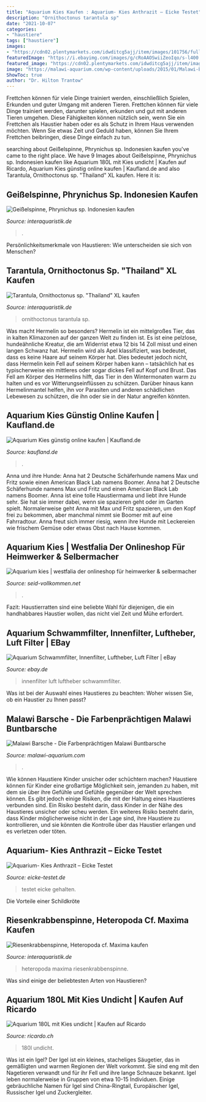 ```yaml
---
title: "Aquarium Kies Kaufen : Aquarium- Kies Anthrazit – Eicke Testet"
description: "Ornithoctonus tarantula sp"
date: "2021-10-07"
categories:
- "haustiere"
tags: ["haustiere"]
images:
- "https://cdn02.plentymarkets.com/idwditcg5ajj/item/images/101756/full/Tarantula-Ornithoctonus-sp-Thailand-1.jpg"
featuredImage: "https://i.ebayimg.com/images/g/cRoAAOSwiiZeoIqo/s-l400.jpg"
featured_image: "https://cdn02.plentymarkets.com/idwditcg5ajj/item/images/101756/full/Tarantula-Ornithoctonus-sp-Thailand-1.jpg"
image: "https://malawi-aquarium.com/wp-content/uploads/2015/01/Malawi-Barsch-Otopharynxs-hybrid.jpg"
ShowToc: true
author: "Dr. Hilton Trantow"
---
```



Frettchen können für viele Dinge trainiert werden, einschließlich Spielen, Erkunden und guter Umgang mit anderen Tieren.
Frettchen können für viele Dinge trainiert werden, darunter spielen, erkunden und gut mit anderen Tieren umgehen. Diese Fähigkeiten können nützlich sein, wenn Sie ein Frettchen als Haustier haben oder es als Schutz in Ihrem Haus verwenden möchten. Wenn Sie etwas Zeit und Geduld haben, können Sie Ihrem Frettchen beibringen, diese Dinge einfach zu tun.

	

		
searching about Geißelspinne, Phrynichus sp. Indonesien kaufen you've came to the right place. We have 9 Images about Geißelspinne, Phrynichus sp. Indonesien kaufen like Aquarium 180L mit Kies undicht | Kaufen auf Ricardo, Aquarium Kies günstig online kaufen | Kaufland.de and also Tarantula, Ornithoctonus sp. &quot;Thailand&quot; XL kaufen. Here it is:
		
    
## Geißelspinne, Phrynichus Sp. Indonesien Kaufen

<img loading=lazy src="https://cdn02.plentymarkets.com/idwditcg5ajj/item/images/100562/full/Geisselspinne-Phrynichus-sp-Indonesien-1.jpg" onerror="this.onerror=null;this.src='https://tse3.mm.bing.net/th?id=OIP.wlU30J7m-3OiYdwsF1lVbwHaE8&amp;pid=15.1';" alt="Geißelspinne, Phrynichus sp. Indonesien kaufen">

_Source: interaquaristik.de_

>. 

	

Persönlichkeitsmerkmale von Haustieren: Wie unterscheiden sie sich von Menschen?

    
## Tarantula, Ornithoctonus Sp. &quot;Thailand&quot; XL Kaufen

<img loading=lazy src="https://cdn02.plentymarkets.com/idwditcg5ajj/item/images/101756/full/Tarantula-Ornithoctonus-sp-Thailand-1.jpg" onerror="this.onerror=null;this.src='https://tse2.mm.bing.net/th?id=OIP.0LxmXBo9dpqRP0ocArH2sgHaE8&amp;pid=15.1';" alt="Tarantula, Ornithoctonus sp. &quot;Thailand&quot; XL kaufen">

_Source: interaquaristik.de_

>ornithoctonus tarantula sp. 

	

Was macht Hermelin so besonders?
Hermelin ist ein mittelgroßes Tier, das in kalten Klimazonen auf der ganzen Welt zu finden ist. Es ist eine pelzlose, hundeähnliche Kreatur, die am Widerrist etwa 12 bis 14 Zoll misst und einen langen Schwanz hat. Hermelin wird als Apel klassifiziert, was bedeutet, dass es keine Haare auf seinem Körper hat. Dies bedeutet jedoch nicht, dass Hermelin kein Fell auf seinem Körper haben kann – tatsächlich hat es typischerweise ein mittleres oder sogar dickes Fell auf Kopf und Brust. Das Fell am Körper des Hermelins hilft, das Tier in den Wintermonaten warm zu halten und es vor Witterungseinflüssen zu schützen. Darüber hinaus kann Hermelinmantel helfen, ihn vor Parasiten und anderen schädlichen Lebewesen zu schützen, die ihn oder sie in der Natur angreifen könnten.

    
## Aquarium Kies Günstig Online Kaufen | Kaufland.de

<img loading=lazy src="https://media.kaufland-online.de/images/items/300x300/35d2b861a4be384161a416aeed545097.jpg" onerror="this.onerror=null;this.src='https://tse1.mm.bing.net/th?id=OIP.4tl6p5pvew4n_wCxXbSQHAAAAA&amp;pid=15.1';" alt="Aquarium Kies günstig online kaufen | Kaufland.de">

_Source: kaufland.de_

>. 

	

Anna und ihre Hunde: Anna hat 2 Deutsche Schäferhunde namens Max und Fritz sowie einen American Black Lab namens Boomer.
Anna hat 2 Deutsche Schäferhunde namens Max und Fritz und einen American Black Lab namens Boomer. Anna ist eine tolle Haustiermama und liebt ihre Hunde sehr. Sie hat sie immer dabei, wenn sie spazieren geht oder im Garten spielt. Normalerweise geht Anna mit Max und Fritz spazieren, um den Kopf frei zu bekommen, aber manchmal nimmt sie Boomer mit auf eine Fahrradtour. Anna freut sich immer riesig, wenn ihre Hunde mit Leckereien wie frischem Gemüse oder etwas Obst nach Hause kommen.

    
## Aquarium Kies | Westfalia Der Onlineshop Für Heimwerker &amp; Selbermacher

<img loading=lazy src="https://seid-vollkommen.net/cdzj/OKkRYId2kqtui2YuyML0ggHaKQ.jpg" onerror="this.onerror=null;this.src='https://tse2.mm.bing.net/th?id=OIP.amKbiyPqrbgWYeBgL8IOVgAAAA&amp;pid=15.1';" alt="Aquarium kies | westfalia der onlineshop für heimwerker &amp; selbermacher">

_Source: seid-vollkommen.net_

>. 

	

Fazit: Haustierratten sind eine beliebte Wahl für diejenigen, die ein handhabbares Haustier wollen, das nicht viel Zeit und Mühe erfordert.

    
## Aquarium Schwammfilter, Innenfilter, Luftheber, Luft Filter | EBay

<img loading=lazy src="https://i.ebayimg.com/images/g/cRoAAOSwiiZeoIqo/s-l400.jpg" onerror="this.onerror=null;this.src='https://tse1.mm.bing.net/th?id=OIP.zozpGQxfs1tF1uHoR9ApGgAAAA&amp;pid=15.1';" alt="Aquarium Schwammfilter, Innenfilter, Luftheber, Luft Filter | eBay">

_Source: ebay.de_

>innenfilter luft luftheber schwammfilter. 

	

Was ist bei der Auswahl eines Haustieres zu beachten: Woher wissen Sie, ob ein Haustier zu Ihnen passt?

    
## Malawi Barsche - Die Farbenprächtigen Malawi Buntbarsche

<img loading=lazy src="https://malawi-aquarium.com/wp-content/uploads/2015/01/Malawi-Barsch-Otopharynxs-hybrid.jpg" onerror="this.onerror=null;this.src='https://tse2.mm.bing.net/th?id=OIP.4kV-q6Q3fziMA4Rxg4PRRQHaE8&amp;pid=15.1';" alt="Malawi Barsche - Die Farbenprächtigen Malawi Buntbarsche">

_Source: malawi-aquarium.com_

>. 

	

Wie können Haustiere Kinder unsicher oder schüchtern machen?
Haustiere können für Kinder eine großartige Möglichkeit sein, jemanden zu haben, mit dem sie über ihre Gefühle und Gefühle gegenüber der Welt sprechen können. Es gibt jedoch einige Risiken, die mit der Haltung eines Haustieres verbunden sind. Ein Risiko besteht darin, dass Kinder in der Nähe des Haustieres unsicher oder scheu werden. Ein weiteres Risiko besteht darin, dass Kinder möglicherweise nicht in der Lage sind, ihre Haustiere zu kontrollieren, und sie könnten die Kontrolle über das Haustier erlangen und es verletzen oder töten.

    
## Aquarium- Kies Anthrazit – Eicke Testet

<img loading=lazy src="http://eicke-testet.de/wp-content/uploads/2017/07/05_fertig-mit-Kiesbefüllung-e1500436476276.jpg" onerror="this.onerror=null;this.src='https://tse3.mm.bing.net/th?id=OIP.aZE2ZueFhxDnMnoPkhPyvQAAAA&amp;pid=15.1';" alt="Aquarium- Kies Anthrazit – Eicke Testet">

_Source: eicke-testet.de_

>testet eicke gehalten. 

	

Die Vorteile einer Schildkröte

    
## Riesenkrabbenspinne, Heteropoda Cf. Maxima Kaufen

<img loading=lazy src="https://cdn02.plentymarkets.com/idwditcg5ajj/item/images/101629/full/Heteropoda-cf-maxima-21.jpg" onerror="this.onerror=null;this.src='https://tse3.mm.bing.net/th?id=OIP.kE_K6koilPZxOmFu-Ih9vgHaE8&amp;pid=15.1';" alt="Riesenkrabbenspinne, Heteropoda cf. Maxima kaufen">

_Source: interaquaristik.de_

>heteropoda maxima riesenkrabbenspinne. 

	

Was sind einige der beliebtesten Arten von Haustieren?

    
## Aquarium 180L Mit Kies Undicht | Kaufen Auf Ricardo

<img loading=lazy src="https://img.ricardostatic.ch/t_1000x750/pl/1138135956/4/1/aquarium-180l-mit-kies-undicht.jpg" onerror="this.onerror=null;this.src='https://tse4.mm.bing.net/th?id=OIP.HGYga2dufJUlJ9tcZg15fwAAAA&amp;pid=15.1';" alt="Aquarium 180L mit Kies undicht | Kaufen auf Ricardo">

_Source: ricardo.ch_

>180l undicht. 

	

Was ist ein Igel?
Der Igel ist ein kleines, stacheliges Säugetier, das in gemäßigten und warmen Regionen der Welt vorkommt. Sie sind eng mit den Nagetieren verwandt und für ihr Fell und ihre lange Schnauze bekannt. Igel leben normalerweise in Gruppen von etwa 10-15 Individuen. Einige gebräuchliche Namen für Igel sind China-Ringtail, Europäischer Igel, Russischer Igel und Zuckergleiter.

